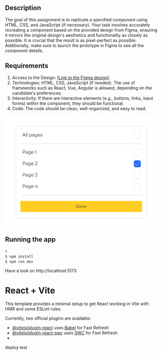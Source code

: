 ## Description
The goal of this assignment is to replicate a specified component using HTML, CSS, and JavaScript (if necessary). Your task involves accurately recreating a component based on the provided design from Figma, ensuring it mirrors the original design's aesthetics and functionality as closely as possible. It is crucial that the result is as pixel-perfect as possible. Additionally, make sure to launch the prototype in Figma to see all the component details.

## Requirements

1. Access to the Design: [[Link to the Figma design](https://www.figma.com/design/dwBFtlKY933OJWWSrGPs5q/Frontend?node-id=0-1)].
2. Technologies: HTML, CSS, JavaScript (if needed). The use of frameworks
   such as React, Vue, Angular is allowed, depending on the candidate's preferences.
3. Interactivity: If there are interactive elements (e.g., buttons, links, input forms) within the component, they should be functional.
4. Code: The code should be clean, well-organized, and easy to read.

![image](doc/image.png)

## Running the app

```bash
# 
$ npm install
$ npm run dev
```
Have a look on http://localhost:5173

# React + Vite

This template provides a minimal setup to get React working in Vite with HMR and some ESLint rules.

Currently, two official plugins are available:

- [@vitejs/plugin-react](https://github.com/vitejs/vite-plugin-react/blob/main/packages/plugin-react/README.md) uses [Babel](https://babeljs.io/) for Fast Refresh
- [@vitejs/plugin-react-swc](https://github.com/vitejs/vite-plugin-react-swc) uses [SWC](https://swc.rs/) for Fast Refresh
- 
deploy test